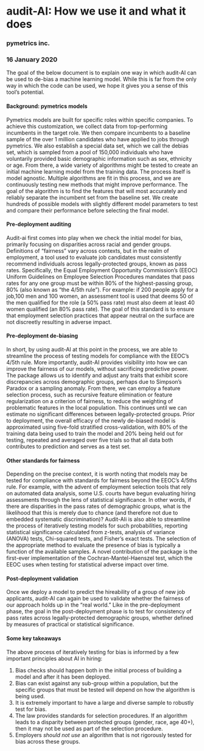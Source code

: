 # audit-AI: How we use it and what it does
### pymetrics inc.
### 16 January 2020

<p> The goal of the below document is to explain one way in which audit-AI can be used to de-bias a machine learning model. While this is far from the only way in which the code can be used, we hope it gives you a sense of this tool’s potential. </p>

#### Background: pymetrics models
<p>Pymetrics models are built for specific roles within specific companies. To achieve this customization, we collect data from top-performing incumbents in the target role. We then compare incumbents to a baseline sample of the over 1 million candidates who have applied to jobs through pymetrics.  We also establish a special data set, which we call the debias set, which is sampled from a pool of 150,000 individuals who have voluntarily provided  basic demographic information such as sex, ethnicity or age. From there, a wide variety of algorithms might be tested to create an initial machine learning model from the training data. The process itself is model agnostic. Multiple algorithms are fit in this process, and we are continuously testing new methods that might improve performance.  The goal of the algorithm is to find the features that will most accurately and reliably separate the incumbent set from the baseline set. We create hundreds of possible models with slightly different model parameters to test and compare their performance before selecting the final model.</p>

#### Pre-deployment auditing
<p>Audit-ai first comes into play when we check the initial model for bias, primarily focusing on disparities across racial and gender groups. Definitions of “fairness” vary across contexts, but in the realm of employment, a tool used to evaluate job candidates must consistently recommend individuals across legally-protected groups, known as pass rates. Specifically, the Equal Employment Opportunity Commission’s (EEOC) Uniform Guidelines on Employee Selection Procedures mandates that pass rates for any one group must be within 80% of the highest-passing group, 80% (also known as “the 4/5th rule”). For example: if 200 people apply for a job,100 men and 100 women, an assessment tool is used that deems 50 of the men qualified for the role (a 50% pass rate) must also deem at least 40 women qualified (an 80% pass rate). The goal of this standard is to ensure that employment selection practices that appear neutral on the surface are not discreetly resulting in adverse impact. </p>

#### Pre-deployment de-biasing
<p>In short, by using audit-AI at this point in the process, we are able to streamline the process of testing models for compliance with the EEOC’s 4/5th rule. More importantly, audit-AI provides visibility into how we can improve the fairness of our models, without sacrificing predictive power. The package allows us to identify and adjust any traits that exhibit score discrepancies across demographic groups, perhaps due to Simpson’s Paradox or a sampling anomaly. From there, we can employ a feature selection process, such as recursive feature elimination  or feature regularization on a criterion of fairness, to reduce the weighting of problematic features in the local population. This continues until we can estimate no significant differences between legally-protected groups. Prior to deployment, the overall efficacy of the newly de-biased model is approximated using five-fold stratified cross-validation, with 80% of the training data being used to train the model and 20% being held out for testing, repeated and averaged over five trials so that all data both contributes to prediction and serves as a test set. </p>

#### Other standards for fairness
<p>Depending on the precise context, it is worth noting that models may be tested for compliance with standards for fairness beyond the EEOC’s 4/5ths rule. For example, with the advent of employment selection tools that rely on automated data analysis, some U.S. courts have begun evaluating hiring assessments through the lens of statistical significance. In other words, if there are disparities in the pass rates of demographic groups, what is the likelihood that this is merely due to chance (and therefore not due to embedded systematic discrimination)? Audit-AIi is also able to streamline the process of iteratively testing models for such probabilities, reporting statistical significance calculated from z-tests, analysis of variance (ANOVA) tests, Chi-squared tests, and Fisher’s exact tests. The selection of the appropriate method to evaluate the presence of bias is typically a function of the available samples. A novel contribution of the package is the first-ever implementation of the Cochran-Mantel-Haenszel test, which the EEOC uses when testing for statistical adverse impact over time.</p>

#### Post-deployment validation
<p>Once we deploy a model to predict the hireability of a group of new job applicants, audit-AI can again be used to validate whether the fairness of our approach holds up in the “real world.” Like in the pre-deployment phase, the goal in the post-deployment phase is to test for consistency of pass rates across legally-protected demographic groups, whether defined by measures of practical or statistical significance. </p>

#### Some key takeaways
<p>The above process of iteratively testing for bias is informed by a few important principles about AI in hiring:</p>

1. Bias checks should happen both in the initial process of building a model and after it has been deployed.
2. Bias can exist against any sub-group within a population, but the specific groups that must be tested will depend on how the algorithm is being used.
3. It is extremely important to have a large and diverse sample to robustly test for bias.
4. The law provides standards for selection procedures. If an algorithm leads to a disparity between protected groups (gender, race, age 40+), then it may not be used as part of the selection procedure.
5. Employers *should not use* an algorithm that is not rigorously tested for bias across these groups. 
